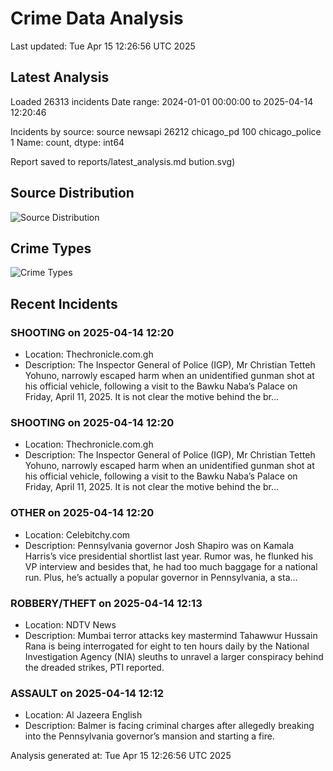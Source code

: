 # Crime Data Analysis
Last updated: Tue Apr 15 12:26:56 UTC 2025

## Latest Analysis

Loaded 26313 incidents
Date range: 2024-01-01 00:00:00 to 2025-04-14 12:20:46

Incidents by source:
source
newsapi           26212
chicago_pd          100
chicago_police        1
Name: count, dtype: int64

Report saved to reports/latest_analysis.md
bution.svg)

## Source Distribution
![Source Distribution](images/source_distribution.svg)

## Crime Types
![Crime Types](images/crime_types.svg)

## Recent Incidents

### SHOOTING on 2025-04-14 12:20
- Location: Thechronicle.com.gh
- Description: The Inspector General of Police (IGP), Mr Christian Tetteh Yohuno, narrowly escaped harm when an unidentified gunman shot at his official vehicle, following a visit to the Bawku Naba’s Palace on Friday, April 11, 2025. It is not clear the motive behind the br…


### SHOOTING on 2025-04-14 12:20
- Location: Thechronicle.com.gh
- Description: The Inspector General of Police (IGP), Mr Christian Tetteh Yohuno, narrowly escaped harm when an unidentified gunman shot at his official vehicle, following a visit to the Bawku Naba’s Palace on Friday, April 11, 2025. It is not clear the motive behind the br…


### OTHER on 2025-04-14 12:20
- Location: Celebitchy.com
- Description: Pennsylvania governor Josh Shapiro was on Kamala Harris’s vice presidential shortlist last year. Rumor was, he flunked his VP interview and besides that, he had too much baggage for a national run. Plus, he’s actually a popular governor in Pennsylvania, a sta…


### ROBBERY/THEFT on 2025-04-14 12:13
- Location: NDTV News
- Description: Mumbai terror attacks key mastermind Tahawwur Hussain Rana is being interrogated for eight to ten hours daily by the National Investigation Agency (NIA) sleuths to unravel a larger conspiracy behind the dreaded strikes, PTI reported.


### ASSAULT on 2025-04-14 12:12
- Location: Al Jazeera English
- Description: Balmer is facing criminal charges after allegedly breaking into the Pennsylvania governor’s mansion and starting a fire.

Analysis generated at: Tue Apr 15 12:26:56 UTC 2025
